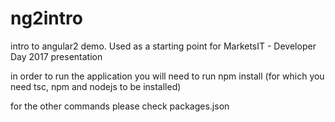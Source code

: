 # ng2intro
intro to angular2 demo. Used as a starting point for MarketsIT - Developer Day 2017 presentation

in order to run the application you will need to run npm install (for which you need tsc, npm and nodejs to be installed)

for the other commands please check packages.json
